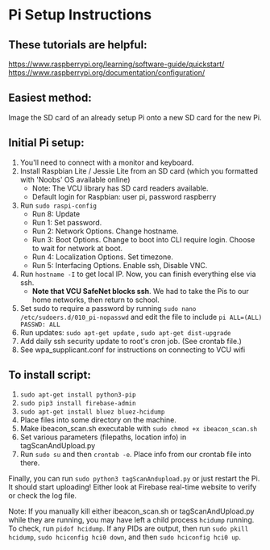 # Pi Setup Instructions

## These tutorials are helpful:
https://www.raspberrypi.org/learning/software-guide/quickstart/
https://www.raspberrypi.org/documentation/configuration/

## Easiest method:
Image the SD card of an already setup Pi onto a new SD card for the new Pi.

## Initial Pi setup:
1. You'll need to connect with a monitor and keyboard.
2. Install Raspbian Lite / Jessie Lite from an SD card (which you formatted with 'Noobs' OS available online)
	- Note: The VCU library has SD card readers available.
	- Default login for Raspbian: user pi, password raspberry 
3. Run `sudo raspi-config`
	- Run 8: Update
	- Run 1: Set password.
	- Run 2: Network Options. Change hostname.
	- Run 3: Boot Options. Change to boot into CLI require login. Choose to wait for network at boot.
	- Run 4: Localization Options. Set timezone.
	- Run 5: Interfacing Options. Enable ssh, Disable VNC.
4. Run `hostname -I` to get local IP. Now, you can finish everything else via ssh.
	- **Note that VCU SafeNet blocks ssh**. We had to take the Pis to our home networks, then return to school.
6. Set sudo to require a password by running `sudo nano /etc/sudoers.d/010_pi-nopasswd` and edit the file to include `pi ALL=(ALL) PASSWD: ALL`
7. Run updates: `sudo apt-get update` , `sudo apt-get dist-upgrade`
8. Add daily ssh security update to root's cron job. (See crontab file.) 
9. See wpa_supplicant.conf for instructions on connecting to VCU wifi

## To install script:
1. `sudo apt-get install python3-pip`
2. `sudo pip3 install firebase-admin`
3. `sudo apt-get install bluez bluez-hcidump`
4. Place files into some directory on the machine.
5. Make ibeacon_scan.sh executable with `sudo chmod +x ibeacon_scan.sh`
6. Set various parameters (filepaths, location info) in tagScanAndUpload.py
7. Run `sudo su` and then `crontab -e`. Place info from our crontab file into there.
	
Finally, you can run `sudo python3 tagScanAndupload.py` or just restart the Pi. It should start uploading! Either look at Firebase real-time website to verify or check the log file.

Note: If you manually kill either ibeacon_scan.sh or tagScanAndUpload.py while they are running, you may have left a child process `hcidump` running. To check, run `pidof hcidump`. If any PIDs are output, then run `sudo pkill hcidump`, `sudo hciconfig hci0 down`, and then `sudo hciconfig hci0 up`.
